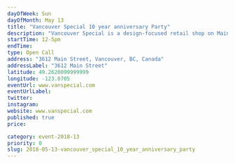 ```yaml
---
dayOfWeek: Sun
dayOfMonth: May 13
title: "Vancouver Special 10 year anniversary Party"
description: "Vancouver Special is a design-focused retail shop on Main + 20th which opened in the Spring of 2008. We offer a special mix of local and international furniture, lighting, design accessories,and art+architecture books. As a thank you to the Mount Pleasant neighbourhood and the entire Vancouver design community for all their support over the past 10 years, we will be hosting an afternoon of food, fun, giveaways, in store promotions and kids activities. "
startTime: 12-5pm
endTime: 
type: Open Call
address: "3612 Main Street, Vancouver, BC, Canada"
addressLabel: "3612 Main Street"
latitude: 49.2620099999999
longitude: -123.0705
eventUrl: www.vanspecial.com
eventUrlLabel: 
twitter: 
instagram: 
website: www.vanspecial.com
published: true
price: 

category: event-2018-13
priority: 0
slug: 2018-05-13-vancouver_special_10_year_anniversary_party
---
```

